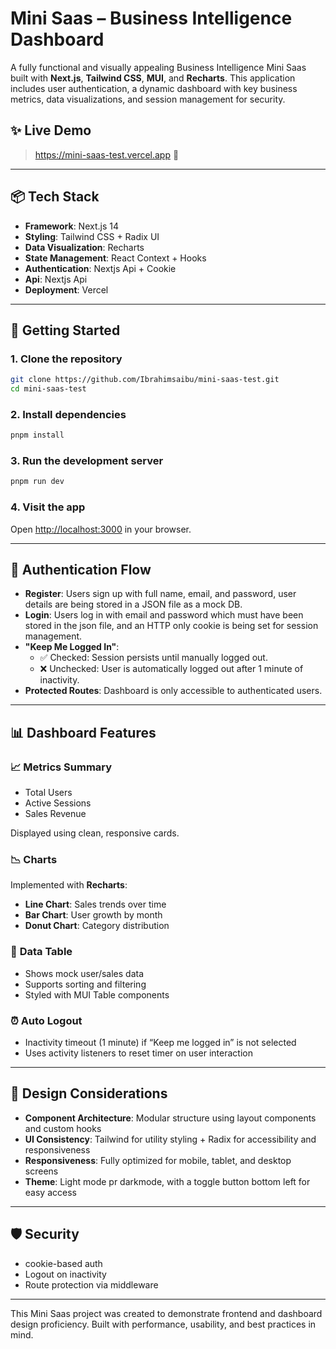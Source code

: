 # Mini Saas – Business Intelligence Dashboard

A fully functional and visually appealing Business Intelligence Mini Saas built with **Next.js**, **Tailwind CSS**, **MUI**, and **Recharts**.
This application includes user authentication, a dynamic dashboard with key business metrics, data visualizations, and session management for security.

## ✨ Live Demo

>https://mini-saas-test.vercel.app 🔗

---

## 📦 Tech Stack

- **Framework**: Next.js 14
- **Styling**: Tailwind CSS + Radix UI
- **Data Visualization**: Recharts
- **State Management**: React Context + Hooks
- **Authentication**: Nextjs Api + Cookie
- **Api**: Nextjs Api
- **Deployment**: Vercel

---

## 🚀 Getting Started

### 1. **Clone the repository**

```bash
git clone https://github.com/Ibrahimsaibu/mini-saas-test.git
cd mini-saas-test
```

### 2. **Install dependencies**

```bash
pnpm install
```

### 3. **Run the development server**

```bash
pnpm run dev
```

### 4. **Visit the app**

Open [http://localhost:3000](http://localhost:3000) in your browser.

---

## 🔐 Authentication Flow

- **Register**: Users sign up with full name, email, and password, user details are being stored in a JSON file as a mock DB.
- **Login**: Users log in with email and password which must have been stored in the json file, and an HTTP only cookie is being set for session management.
- **"Keep Me Logged In"**:
  - ✅ Checked: Session persists until manually logged out.
  - ❌ Unchecked: User is automatically logged out after 1 minute of inactivity.
- **Protected Routes**: Dashboard is only accessible to authenticated users.

---

## 📊 Dashboard Features

### 📈 **Metrics Summary**

- Total Users
- Active Sessions
- Sales Revenue

Displayed using clean, responsive cards.

### 📉 **Charts**

Implemented with **Recharts**:

- **Line Chart**: Sales trends over time
- **Bar Chart**: User growth by month
- **Donut Chart**: Category distribution

### 🧾 **Data Table**

- Shows mock user/sales data
- Supports sorting and filtering
- Styled with MUI Table components

### ⏰ **Auto Logout**

- Inactivity timeout (1 minute) if “Keep me logged in” is not selected
- Uses activity listeners to reset timer on user interaction

---

## 🎨 Design Considerations

- **Component Architecture**: Modular structure using layout components and custom hooks
- **UI Consistency**: Tailwind for utility styling + Radix for accessibility and responsiveness
- **Responsiveness**: Fully optimized for mobile, tablet, and desktop screens
- **Theme**: Light mode pr darkmode, with a toggle button bottom left for easy access

---

## 🛡️ Security

- cookie-based auth
- Logout on inactivity
- Route protection via middleware

---

This Mini Saas project was created to demonstrate frontend and dashboard design proficiency. Built with performance, usability, and best practices in mind.
